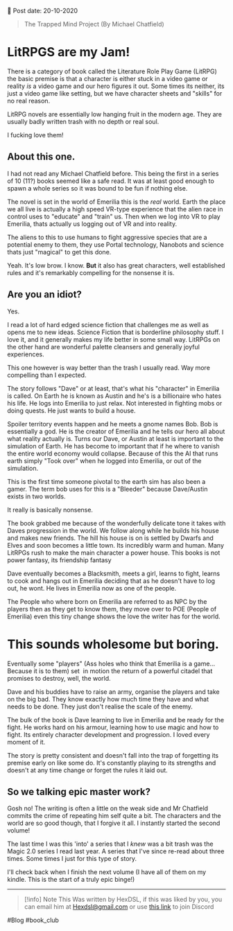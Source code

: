 

📆 Post date: 20-10-2020

> The Trapped Mind Project (By Michael Chatfield)

# LitRPGS are my Jam!
There is a category of book called the Literature Role Play Game (LitRPG) the basic premise is that a character is either stuck in a video game or reality *is* a video game and our hero figures it out. Some times its neither, its just a video game like setting, but we have character sheets and "skills" for no real reason.

LitRPG novels are essentially low hanging fruit in the modern age. They are usually badly written trash with no depth or real soul.

I fucking love them!  

## About this one.
I had not read any Michael Chatfield before. This being the first in a series of 10 (11?) books seemed like a safe read. It was at least good enough to spawn a whole series so it was bound to be fun if nothing else.

The novel is set in the world of Emerilia this is the *real* world. Earth the place we all live is actually a high speed VR-type experience that the alien race in control uses to "educate" and "train" us. Then when we log into VR to play Emerilia, thats actually us logging out of VR and into reality.

The aliens to this to use humans to fight aggressive species that are a potential enemy to them, they use Portal technology, Nanobots and science thats just "magical" to get this done.

Yeah. It's low brow. I know. **But** it also has great characters, well established rules and it's remarkably compelling for the nonsense it is.

## Are you an idiot?
Yes.

I read a lot of hard edged science fiction that challenges me as well as opens me to new ideas. Science Fiction that is borderline philosophy stuff. I love it, and it generally makes my life better in some small way. LitRPGs on the other hand are wonderful palette cleansers and generally joyful experiences.

This one however is way better than the trash I usually read. Way more compelling than I expected.

The story follows "Dave" or at least, that's what his "character" in Emerilia is called. On Earth he is known as Austin and he's is a billionaire who hates his life. He logs into Emerilia to just relax. Not interested in fighting mobs or doing quests. He just wants to build a house.

Spoiler territory events happen and he meets a gnome names Bob. Bob is essentially a god. He is the creator of Emerilia and he tells our hero all about what reality actually is. Turns our Dave, or Austin at least is important to the simulation of Earth. He has become to important that if he where to vanish the entire world economy would collapse. Because of this the AI that runs earth simply "Took over" when he logged into Emerilia, or out of the simulation.

This is the first time someone pivotal to the earth sim has also been a gamer. The term bob uses for this is a "Bleeder" because Dave/Austin exists in two worlds.

It really is basically nonsense.

The book grabbed me because of the wonderfully delicate tone it takes with Daves progression in the world. We follow along while he builds his house and makes new friends. The hill his house is on is settled by Dwarfs and Elves and soon becomes a little town. Its incredibly warm and human. Many LitRPGs rush to make the main character a power house. This books is not power fantasy, its friendship fantasy

Dave eventually becomes a Blacksmith, meets a girl, learns to fight, learns to cook and hangs out in Emerilia deciding that as he doesn't have to log out, he wont. He lives in Emerilia now as one of the people.

The People who where born on Emerilia are referred to as NPC by the players then as they get to know them, they move over to POE (People of Emerilia) even this tiny change shows the love the writer has for the world.

# This sounds wholesome but boring.
Eventually some "players" (Ass holes who think that Emerilia is a game... Because it is to them) set  in motion the return of a powerful citadel that promises to destroy, well, the world.

Dave and his buddies have to raise an army, organise the players and take on the big bad. They know exactly how much time they have and what needs to be done. They just don't realise the scale of the enemy.

The bulk of the book is Dave learning to live in Emerilia and be ready for the fight. He works hard on his armour, learning how to use magic and how to fight. Its entirely character development and progression. I loved every moment of it.

The story is pretty consistent and doesn't fall into the trap of forgetting its premise early on like some do. It's constantly playing to its strengths and doesn't at any time change or forget the rules it laid out.

## So we talking epic master work?
Gosh no! The writing is often a little on the weak side and Mr Chatfield commits the crime of repeating him self quite a bit. The characters and the world are so good though, that I forgive it all. I instantly started the second volume!

The last time I was this 'into' a series that I *knew* was a bit trash was the Magic 2.0 series I read last year. A series that I've since re-read about three times. Some times I just for this type of story.

I'll check back when I finish the next volume (I have all of them on my kindle. This is the start of a truly epic binge!)

---

> [!info] Note
> This Was written by HexDSL, if this was liked by you, you can email him at [Hexdsl@gmail.com](mailto:hexdsl@gmail.com) or use [this link](https://discord.hexdsl.com) to join Discord

#Blog #book_club 